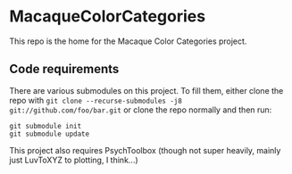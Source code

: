 # MacaqueColorCategories

This repo is the home for the Macaque Color Categories project.

## Code requirements

There are various submodules on this project.
To fill them, either clone the repo with `git clone --recurse-submodules -j8 git://github.com/foo/bar.git` or clone the repo normally and then run:
```
git submodule init
git submodule update
```

This project also requires PsychToolbox (though not super heavily, mainly just LuvToXYZ to plotting, I think...)
